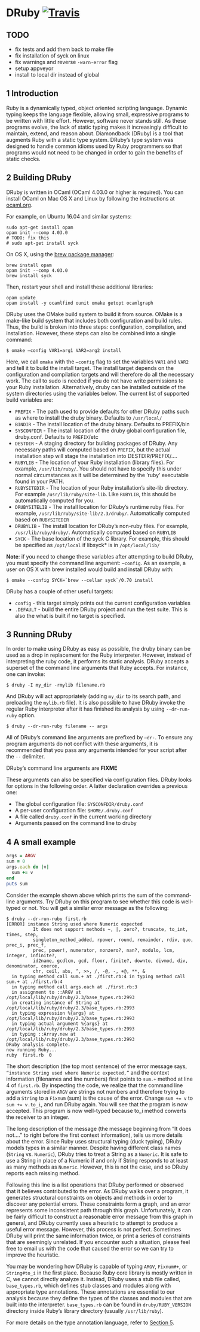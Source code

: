 # DRuby [![Travis](https://img.shields.io/travis/stereobooster/diamondback-ruby.svg)](https://travis-ci.org/stereobooster/diamondback-ruby)

## TODO
- fix tests and add them back to make file
- fix installation of syck on linux
- fix warnings and reverse `-warn-error` flag
- setup appveyor
- install to local dir instead of global

## 1 Introduction

Ruby is a dynamically typed, object oriented scripting language. Dynamic typing keeps the language flexible, allowing small, expressive programs to be written with little effort. However, software never stands still. As these programs evolve, the lack of static typing makes it increasingly difficult to maintain, extend, and reason about. Diamondback (DRuby) is a tool that augments Ruby with a static type system. DRuby’s type system was designed to handle common idioms used by Ruby programmers so that programs would not need to be changed in order to gain the benefits of static checks.

## 2 Building DRuby

DRuby is written in OCaml (OCaml 4.03.0 or higher is required). You can install OCaml on Mac OS X and Linux by following the instructions at [ocaml.org](https://ocaml.org/docs/install.html).

For example, on Ubuntu 16.04 and similar systems:

```
sudo apt-get install opam
opam init --comp 4.03.0
# TODO: fix this
# sudo apt-get install syck
```

On OS X, using the [brew package manager](http://brew.sh/):

```
brew install opam
opam init --comp 4.03.0
brew install syck
```

Then, restart your shell and install these additional libraries:

```
opam update
opam install -y ocamlfind ounit omake getopt ocamlgraph
```

DRuby uses the OMake build system to build it from source. OMake is a make-like build system that includes both configuration and build rules. Thus, the build is broken into three steps: configuration, compilation, and installation. However, these steps can also be combined into a single command:

```
$ omake –config VAR1=arg1 VAR2=arg2 install
```

Here, we call `omake` with the `–config` flag to set the variables `VAR1` and `VAR2` and tell it to build the install target. The install target depends on the configuration and compilation targets and will therefore do all the necessary work. The call to sudo is needed if you do not have write permissions to your Ruby installation. Alternatively, druby can be installed outside of the system directories using the variables below. The current list of supported build variables are:

- `PREFIX` - The path used to provide defaults for other DRuby paths such as where to install the druby binary. Defaults to `/usr/local/`
- `BINDIR` - The install location of the druby binary. Defaults to PREFIX/bin
- `SYSCONFDIR` - The install location of the druby global configuration file, druby.conf. Defaults to `PREFIX`/etc
- `DESTDIR` - A staging directory for building packages of DRuby. Any necessary paths will computed based on `PREFIX`, but the actual installation step will stage the installation into DESTDIR/PREFIX/....
- `RUBYLIB` - The location of your Ruby installation (library files). For example, `/usr/lib/ruby/`. You should not have to specify this under normal circumstances as it will be determined by the ’ruby’ executable found in your PATH.
- `RUBYSITEDIR` - The location of your Ruby installation’s site-lib directory. For example `/usr/lib/ruby/site-lib`. Like `RUBYLIB`, this should be automatically computed for you.
- `DRUBYSITELIB` - The install location for DRuby’s runtime ruby files. For example, `/usr/lib/ruby/site-lib/2.3/druby/`. Automatically computed based on `RUBYSITEDIR`
- `DRUBYLIB` - The install location for DRuby’s non-ruby files. For example, `/usr/lib/ruby/druby/`. Automatically computed based on `RUBYLIB`
- `SYCK` - The base location of the syck C library. For example, this should be specified as `/opt/local` if libsyck* is in `/opt/local/lib/`

**Note**: if you need to change these variables after attempting to build DRuby, you must specify the command line argument: `–config`. As an example, a user on OS X with brew installed would build and install DRuby with:

```
$ omake --config SYCK=`brew --cellar syck`/0.70 install
```

DRuby has a couple of other useful targets:

- `config` - this target simply prints out the current configuration variables
- `.DEFAULT` - build the entire DRuby project and run the test suite. This is also the what is built if no target is specified.

## 3 Running DRuby

In order to make using DRuby as easy as possible, the druby binary can be used as a drop in replacement for the Ruby interpreter. However, instead of interpreting the ruby code, it performs its static analysis. DRuby accepts a superset of the command line arguments that Ruby accepts. For instance, one can invoke:

```
$ druby -I my_dir -rmylib filename.rb
```

And DRuby will act appropriately (adding `my_dir` to its search path, and preloading the `mylib.rb` file). It is also possible to have DRuby invoke the regular Ruby interpreter after it has finished its analysis by using `--dr-run-ruby` option.

```
$ druby --dr-run-ruby filename -- args
```

All of DRuby’s command line arguments are prefixed by `–dr-`. To ensure any program arguments do not conflict with these arguments, it is recommended that you pass any arguments intended for your script after the `--` delimiter.

DRuby’s command line arguments are **FIXME**

These arguments can also be specified via configuration files. DRuby looks for options in the following order. A latter declaration overrides a previous one:

- The global configuration file: `SYSCONFDIR/druby.conf`
- A per-user configuration file: `$HOME/.druby.conf`
- A file called `druby.conf` in the current working directory
- Arguments passed on the command line to druby

## 4 A small example

```ruby
args = ARGV
sum = 0
args.each do |v|
  sum += v
end
puts sum
```

Consider the example shown above which prints the sum of the command-line arguments. Try DRuby on this program to see whether this code is well-typed or not. You will get a similar error message as the following:

```
$ druby --dr-run-ruby first.rb
[ERROR] instance String used where Numeric expected
          It does not support methods ~, |, zero?, truncate, to_int, times, step,
          singleton_method_added, rpower, round, remainder, rdiv, quo, prec_i, prec_f,
          prec, power!, numerator, nonzero?, nan?, modulo, lcm, integer, infinite?,
          id2name, gcdlcm, gcd, floor, finite?, downto, divmod, div, denominator, coerce,
          chr, ceil, abs, ^, >>, /, -@, -, +@, **, &
  in typing method call sum.+ at ./first.rb:4 in typing method call sum.+ at ./first.rb:4
  in typing method call args.each at ./first.rb:3
  in assignment to ::ARGV at /opt/local/lib/ruby/druby/2.3/base_types.rb:2993
  in creating instance of String at /opt/local/lib/ruby/druby/2.3/base_types.rb:2993
  in typing expression %{args} at /opt/local/lib/ruby/druby/2.3/base_types.rb:2993
  in typing actual argument %{args} at /opt/local/lib/ruby/druby/2.3/base_types.rb:2993
  in typing ::Array.new at /opt/local/lib/ruby/druby/2.3/base_types.rb:2993
DRuby analysis complete.
now running Ruby...
ruby  first.rb  0
```

The short description (the top most sentence) of the error message says, `“instance String used where Numeric expected,”` and the context information (filenames and line numbers) first points to `sum.+` method at line 4 of `first.rb`. By inspecting the code, we realize that the command line arguments stored in `ARGV` are strings not numbers and therefore trying to add a `String` to a `Fixnum` (sum) is the cause of the error. Change `sum += v` to `sum += v.to_i`, and run DRuby again. You will see that the program is now accepted. This program is now well-typed because to_i method converts the receiver to an integer.

The long description of the message (the message beginning from “It does not....” to right before the first context information), tells us more details about the error. Since Ruby uses structural typing (duck typing), DRuby models types in a similar manner. Despite having different class names (`String` vs. `Numeric`), DRuby tries to treat a String as a `Numeric`. It is safe to use a String in place of a Numeric if and only if String responds to at least as many methods as `Numeric`. However, this is not the case, and so DRuby reports each missing method.

Following this line is a list operations that DRuby performed or observed that it believes contributed to the error. As DRuby walks over a program, it generates structural constraints on objects and methods in order to discover any potential errors. These constraints form a graph, and an error represents some inconsistent path through this graph. Unfortunately, it can be fairly difficult to construct a reasonable error message from this graph in general, and DRuby currently uses a heuristic to attempt to produce a useful error message. However, this process is not perfect. Sometimes DRuby will print the same information twice, or print a series of constraints that are seemingly unrelated. If you encounter such a situation, please feel free to email us with the code that caused the error so we can try to improve the heuristic.

You may be wondering how DRuby is capable of typing `ARGV`, `Fixnum#+`, or `String#to_i` in the first place. Because Ruby core library is mostly written in C, we cannot directly analyze it. Instead, DRuby uses a stub file called, `base_types.rb`, which defines stub classes and modules along with appropriate type annotations. These annotations are essential to our analysis because they define the types of the classes and modules that are built into the interpreter. `base_types.rb` can be found in `druby/RUBY_VERSION` directory inside Ruby’s library directory (usually `/usr/lib/ruby`).

For more details on the type annotation language, refer to [Section 5](http://www.cs.umd.edu/projects/PL/druby/manual/manual.html#x1-100005).
